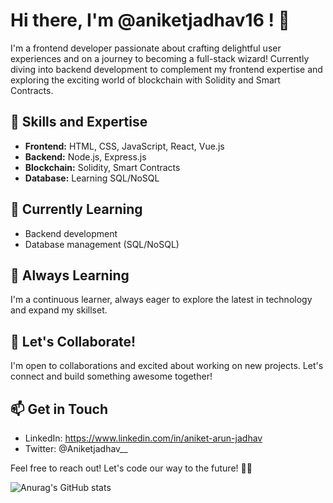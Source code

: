 # Hi there, I'm @aniketjadhav16 ! 👋

I'm a frontend developer passionate about crafting delightful user experiences and on a journey to becoming a full-stack wizard! Currently diving into backend development to complement my frontend expertise and exploring the exciting world of blockchain with Solidity and Smart Contracts.

## 🚀 Skills and Expertise

- **Frontend:** HTML, CSS, JavaScript, React, Vue.js
- **Backend:** Node.js, Express.js
- **Blockchain:** Solidity, Smart Contracts
- **Database:** Learning SQL/NoSQL

## 🔭 Currently Learning

- Backend development
- Database management (SQL/NoSQL)

## 🌱 Always Learning

I'm a continuous learner, always eager to explore the latest in technology and expand my skillset.

## 💼 Let's Collaborate!

I'm open to collaborations and excited about working on new projects. Let's connect and build something awesome together!

## 📫 Get in Touch

- LinkedIn: https://www.linkedin.com/in/aniket-arun-jadhav
- Twitter: @Aniketjadhav__

Feel free to reach out! Let's code our way to the future! 🚀✨

![Anurag's GitHub stats](https://github-readme-stats.vercel.app/api?username=aniketjadhav16&show_icons=true&theme=transparent)